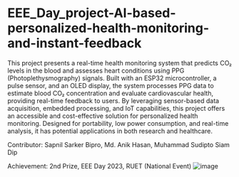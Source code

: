 # EEE_Day_project-AI-based-personalized-health-monitoring-and-instant-feedback
This project presents a real-time health monitoring system that predicts CO₂ levels in the blood and assesses heart conditions using PPG (Photoplethysmography) signals. Built with an ESP32 microcontroller, a pulse sensor, and an OLED display, the system processes PPG data to estimate blood CO₂ concentration and evaluate cardiovascular health, providing real-time feedback to users. By leveraging sensor-based data acquisition, embedded processing, and IoT capabilities, this project offers an accessible and cost-effective solution for personalized health monitoring. Designed for portability, low power consumption, and real-time analysis, it has potential applications in both research and healthcare.

Contributor: Sapnil Sarker Bipro, Md. Anik Hasan, Muhammad Sudipto Siam Dip

Achievement: 2nd Prize, EEE Day 2023, RUET (National Event)
![image](https://github.com/user-attachments/assets/42ee01e6-387f-4806-964c-28c7dcfbfd71)
